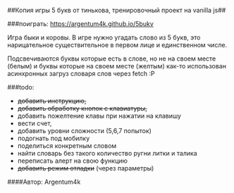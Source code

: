 ##Копия игры 5 букв от тинькова, тренировочный проект на vanilla js##

###поиграть: https://argentum4k.github.io/5bukv

Игра быки и коровы.
В игре нужно угадать слово из 5 букв, это нарицательное существительное в первом лице и единственном числе.

Подсвечиваются буквы которые есть в слове, но не на своем месте (белым) и буквы которые на своем месте (желтым)
как-то использован асинхронных загруз словаря слов через fetch :P

###todo:
  - ~~добавить инструкцию,~~
  - ~~добавить обработку кнопок с клавиатуры,~~
  - добавить пожелтение клавы при нажатии на клавишу
  - вести счет,
  - добавить уровни сложности (5,6,7 попыток)
  - подогнать под мобилку
  - поделиться конкретным словом
  - найти словарь без такого количество ругни литки и талика
  - переписать алерт на свою функцию
  - ~~добавить режим отладки~~ (через параметры)

####Автор: Argentum4k
